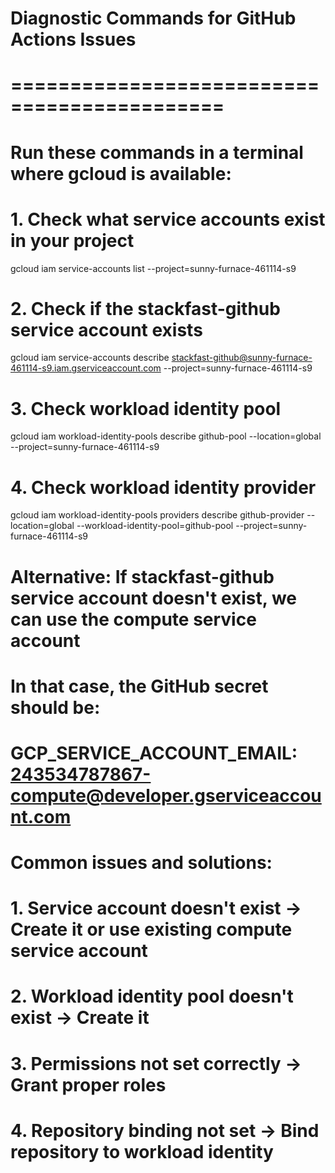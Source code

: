# Diagnostic Commands for GitHub Actions Issues
# ============================================

# Run these commands in a terminal where gcloud is available:

# 1. Check what service accounts exist in your project
gcloud iam service-accounts list --project=sunny-furnace-461114-s9

# 2. Check if the stackfast-github service account exists
gcloud iam service-accounts describe stackfast-github@sunny-furnace-461114-s9.iam.gserviceaccount.com --project=sunny-furnace-461114-s9

# 3. Check workload identity pool
gcloud iam workload-identity-pools describe github-pool --location=global --project=sunny-furnace-461114-s9

# 4. Check workload identity provider
gcloud iam workload-identity-pools providers describe github-provider --location=global --workload-identity-pool=github-pool --project=sunny-furnace-461114-s9

# Alternative: If stackfast-github service account doesn't exist, we can use the compute service account
# In that case, the GitHub secret should be:
# GCP_SERVICE_ACCOUNT_EMAIL: 243534787867-compute@developer.gserviceaccount.com

# Common issues and solutions:
# 1. Service account doesn't exist -> Create it or use existing compute service account
# 2. Workload identity pool doesn't exist -> Create it
# 3. Permissions not set correctly -> Grant proper roles
# 4. Repository binding not set -> Bind repository to workload identity
